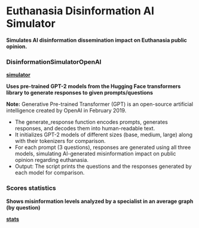 # Euthanasia Disinformation AI Simulator

**Simulates AI disinformation dissemination impact on Euthanasia public opinion.**

### DisinformationSimulatorOpenAI

**[simulator](DisinformationSimulatorOpenAI.py)**

**Uses pre-trained GPT-2 models from the Hugging Face transformers library to generate responses to given prompts/questions**

**Note:** Generative Pre-trained Transformer (GPT) is an open-source artificial intelligence created by OpenAI in February 2019.

- The generate_response function encodes prompts, generates responses, and decodes them into human-readable text.
- It initializes GPT-2 models of different sizes (base, medium, large) along with their tokenizers for comparison.
- For each prompt (3 questions), responses are generated using all three models, simulating AI-generated misinformation impact on public opinion regarding euthanasia.
- Output: The script prints the questions and the responses generated by each model for comparison.

### Scores statistics

**Shows misinformation levels analyzed by a specialist in an average graph (by question)**

**[stats](scores_stats.py)**
